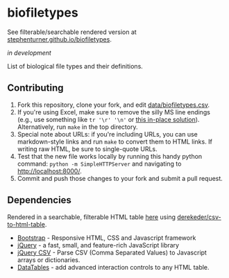 # biofiletypes

See filterable/searchable rendered version at [stephenturner.github.io/biofiletypes](http://stephenturner.github.io/biofiletypes).

_in development_

List of biological file types and their definitions.

## Contributing

1. Fork this repository, clone your fork, and edit [data/biofiletypes.csv](data/biofiletypes.csv). 
2. If you're using Excel, make sure to remove the silly MS line endings (e.g., use something like `tr '\r' '\n'` or [this in-place solution](https://github.com/stephenturner/devnotes/blob/master/scripts/fixms)). Alternatively, run `make` in the top directory.
3. Special note about URLs: if you're including URLs, you can use markdown-style links and run `make` to convert them to HTML links. If writing raw HTML, be sure to single-quote URLs.
4. Test that the new file works locally by running this handy python command: `python -m SimpleHTTPServer` and navigating to <http://localhost:8000/>.
5. Commit and push those changes to your fork and submit a pull request.

## Dependencies

Rendered in a searchable, filterable HTML table [here](<http://stephenturner.github.io/biofiletypes>) using [derekeder/csv-to-html-table](https://github.com/derekeder/csv-to-html-table).

* [Bootstrap](http://getbootstrap.com/) - Responsive HTML, CSS and Javascript framework
* [jQuery](https://jquery.com/) - a fast, small, and feature-rich JavaScript library
* [jQuery CSV](https://code.google.com/p/jquery-csv/) - Parse CSV (Comma Separated Values) to Javascript arrays or dictionaries.
* [DataTables](http://datatables.net/) - add advanced interaction controls to any HTML table.
